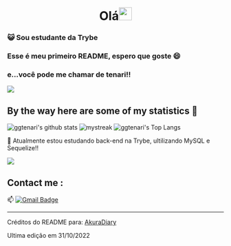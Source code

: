 <h1 align="center">Olá<img src="https://github.com/souvikguria98/souvikguria98/blob/master/Hi.gif" width="30"> </h1>

### :smiley_cat: Sou estudante da Trybe

### Esse é meu primeiro README, espero que goste 😄
### e...você pode me chamar de tenari!!

<a href="https://www.youtube.com/watch?v=dQw4w9WgXcQ"><img src="https://user-images.githubusercontent.com/73097560/115834477-dbab4500-a447-11eb-908a-139a6edaec5c.gif"></a>

## By the way here are some of my statistics 🚀
![ggtenari's github stats](https://github-readme-stats.vercel.app/api?username=ggtenari&show_icons=true&theme=tokyonight)
<img src="https://github-readme-streak-stats.herokuapp.com/?user=ggtenari&theme=tokyonight" alt="mystreak"/>
![ggtenari's Top Langs](https://github-readme-stats.vercel.app/api/top-langs/?username=ggtenari&theme=tokyonight&layout=compact)

🌱 Atualmente estou estudando back-end na Trybe, ultilizando MySQL e Sequelize!! 

<a href="https://www.youtube.com/watch?v=dQw4w9WgXcQ"><img src="https://user-images.githubusercontent.com/73097560/115834477-dbab4500-a447-11eb-908a-139a6edaec5c.gif"></a>

## Contact me : 
📫 [![Gmail Badge](https://img.shields.io/badge/-asthiseta@gmail.com-blue?style=flat-roundedrectangle&logo=Gmail&logoColor=white&link=mailto:ggtenari@gmail.com)](ggtenari@gmail.com)


------
Créditos do README para: [AkuraDiary](https://github.com/AkuraDiary)

Ultima edição em 31/10/2022

